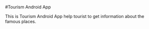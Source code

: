 #Tourism Android App

This is Tourism Android App help tourist to get information about the famous places.
